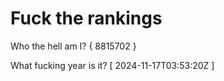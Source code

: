 # Fuck the rankings

Who the hell am I?
{ 8815702 }

What fucking year is it?
[ 2024-11-17T03:53:20Z ]
